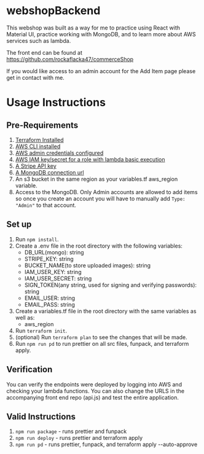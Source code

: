 # webshopBackend

This webshop was built as a way for me to practice using React with Material UI, practice working with MongoDB, and to learn more about AWS services such as lambda.

The front end can be found at https://github.com/rockaflacka47/commerceShop

If you would like access to an admin account for the Add Item page please get in contact with me.

# Usage Instructions

## Pre-Requirements

1. [Terraform Installed](https://developer.hashicorp.com/terraform/tutorials/aws-get-started/install-cli)
2. [AWS CLI installed](https://docs.aws.amazon.com/cli/latest/userguide/getting-started-install.html)
3. [AWS admin credentials configured](https://docs.aws.amazon.com/cli/latest/userguide/getting-started-quickstart.html)
4. [AWS IAM key/secret for a role with lambda basic execution](https://docs.aws.amazon.com/AmazonRDS/latest/AuroraUserGuide/AuroraMySQL.Integrating.Authorizing.IAM.S3CreatePolicy.html)
5. [A Stripe API key](https://stripe.com/docs/keys)
6. [A MongoDB connection url](https://www.mongodb.com/docs/compass/current/connect/)
7. An s3 bucket in the same region as your variables.tf aws_region variable.
8. Access to the MongoDB. Only Admin accounts are allowed to add items so once you create an account you will have to manually 
add `Type: "Admin"` to that account.

## Set up

1. Run `npm install`.
2. Create a .env file in the root directory with the following variables:
   - DB_URL(mongo): string
   - STRIPE_KEY: string
   - BUCKET_NAME(to store uploaded images): string
   - IAM_USER_KEY: string
   - IAM_USER_SECRET: string
   - SIGN_TOKEN(any string, used for signing and verifying passwords): string
   - EMAIL_USER: string
   - EMAIL_PASS: string
3. Create a variables.tf file in the root directory with the same variables as well as:
   - aws_region
4. Run `terraform init`.
5. (optional) Run `terraform plan` to see the changes that will be made.
6. Run `npm run pd` to run prettier on all src files, funpack, and terraform apply.

## Verification

You can verify the endpoints were deployed by logging into AWS and checking your lambda functions. You can also change the URLS in the accompanying front end repo (api.js) and test the entire application.

## Valid Instructions

1. `npm run package` - runs prettier and funpack
2. `npm run deploy` - runs prettier and terraform apply
3. `npm run pd` - runs prettier, funpack, and terraform apply --auto-approve
